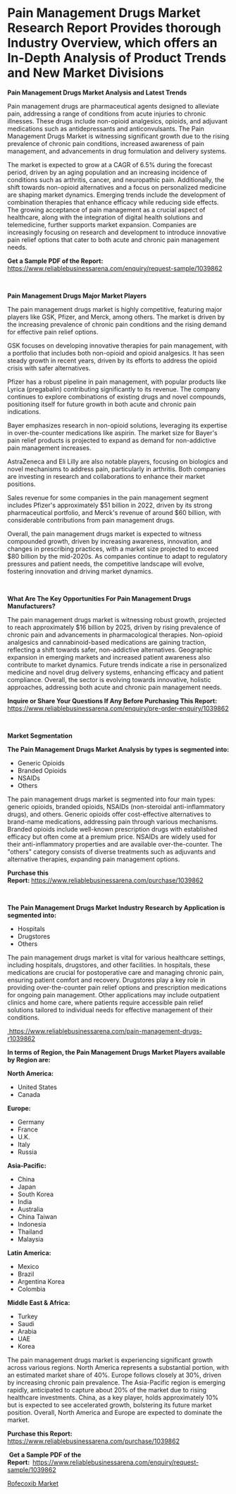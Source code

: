 <p><h1>Pain Management Drugs Market Research Report Provides thorough Industry Overview, which offers an In-Depth Analysis of Product Trends and New Market Divisions</h1></p><p><strong>Pain Management Drugs Market Analysis and Latest Trends</strong></p>
<p><p>Pain management drugs are pharmaceutical agents designed to alleviate pain, addressing a range of conditions from acute injuries to chronic illnesses. These drugs include non-opioid analgesics, opioids, and adjuvant medications such as antidepressants and anticonvulsants. The Pain Management Drugs Market is witnessing significant growth due to the rising prevalence of chronic pain conditions, increased awareness of pain management, and advancements in drug formulation and delivery systems. </p><p>The market is expected to grow at a CAGR of 6.5% during the forecast period, driven by an aging population and an increasing incidence of conditions such as arthritis, cancer, and neuropathic pain. Additionally, the shift towards non-opioid alternatives and a focus on personalized medicine are shaping market dynamics. Emerging trends include the development of combination therapies that enhance efficacy while reducing side effects. The growing acceptance of pain management as a crucial aspect of healthcare, along with the integration of digital health solutions and telemedicine, further supports market expansion. Companies are increasingly focusing on research and development to introduce innovative pain relief options that cater to both acute and chronic pain management needs.</p></p>
<p><strong>Get a Sample PDF of the Report:&nbsp;</strong> <a href="https://www.reliablebusinessarena.com/enquiry/request-sample/1039862?utm_campaign=2630&utm_medium=2&utm_source=Github&utm_content=ia&utm_term=08032025&utm_id=pain-management-drugs">https://www.reliablebusinessarena.com/enquiry/request-sample/1039862</a></p>
<p>&nbsp;</p>
<p><strong>Pain Management Drugs Major Market Players</strong></p>
<p><p>The pain management drugs market is highly competitive, featuring major players like GSK, Pfizer, and Merck, among others. The market is driven by the increasing prevalence of chronic pain conditions and the rising demand for effective pain relief options. </p><p>GSK focuses on developing innovative therapies for pain management, with a portfolio that includes both non-opioid and opioid analgesics. It has seen steady growth in recent years, driven by its efforts to address the opioid crisis with safer alternatives. </p><p>Pfizer has a robust pipeline in pain management, with popular products like Lyrica (pregabalin) contributing significantly to its revenue. The company continues to explore combinations of existing drugs and novel compounds, positioning itself for future growth in both acute and chronic pain indications.</p><p>Bayer emphasizes research in non-opioid solutions, leveraging its expertise in over-the-counter medications like aspirin. The market size for Bayer's pain relief products is projected to expand as demand for non-addictive pain management increases.</p><p>AstraZeneca and Eli Lilly are also notable players, focusing on biologics and novel mechanisms to address pain, particularly in arthritis. Both companies are investing in research and collaborations to enhance their market positions.</p><p>Sales revenue for some companies in the pain management segment includes Pfizer's approximately $51 billion in 2022, driven by its strong pharmaceutical portfolio, and Merck's revenue of around $60 billion, with considerable contributions from pain management drugs.</p><p>Overall, the pain management drugs market is expected to witness compounded growth, driven by increasing awareness, innovation, and changes in prescribing practices, with a market size projected to exceed $80 billion by the mid-2020s. As companies continue to adapt to regulatory pressures and patient needs, the competitive landscape will evolve, fostering innovation and driving market dynamics.</p></p>
<p>&nbsp;</p>
<p><strong>What Are The Key Opportunities For Pain Management Drugs Manufacturers?</strong></p>
<p><p>The pain management drugs market is witnessing robust growth, projected to reach approximately $16 billion by 2025, driven by rising prevalence of chronic pain and advancements in pharmacological therapies. Non-opioid analgesics and cannabinoid-based medications are gaining traction, reflecting a shift towards safer, non-addictive alternatives. Geographic expansion in emerging markets and increased patient awareness also contribute to market dynamics. Future trends indicate a rise in personalized medicine and novel drug delivery systems, enhancing efficacy and patient compliance. Overall, the sector is evolving towards innovative, holistic approaches, addressing both acute and chronic pain management needs.</p></p>
<p><strong>Inquire or Share Your Questions If Any Before Purchasing This Report:</strong> <a href="https://www.reliablebusinessarena.com/enquiry/pre-order-enquiry/1039862?utm_campaign=2630&utm_medium=2&utm_source=Github&utm_content=ia&utm_term=08032025&utm_id=pain-management-drugs">https://www.reliablebusinessarena.com/enquiry/pre-order-enquiry/1039862</a></p>
<p>&nbsp;</p>
<p><strong>Market Segmentation</strong></p>
<p><strong>The Pain Management Drugs Market Analysis by types is segmented into:</strong></p>
<p><ul><li>Generic Opioids</li><li>Branded Opioids</li><li>NSAIDs</li><li>Others</li></ul></p>
<p><p>The pain management drugs market is segmented into four main types: generic opioids, branded opioids, NSAIDs (non-steroidal anti-inflammatory drugs), and others. Generic opioids offer cost-effective alternatives to brand-name medications, addressing pain through various mechanisms. Branded opioids include well-known prescription drugs with established efficacy but often come at a premium price. NSAIDs are widely used for their anti-inflammatory properties and are available over-the-counter. The "others" category consists of diverse treatments such as adjuvants and alternative therapies, expanding pain management options.</p></p>
<p><strong>Purchase this Report:&nbsp;</strong><a href="https://www.reliablebusinessarena.com/purchase/1039862?utm_campaign=2630&utm_medium=2&utm_source=Github&utm_content=ia&utm_term=08032025&utm_id=pain-management-drugs">https://www.reliablebusinessarena.com/purchase/1039862</a></p>
<p>&nbsp;</p>
<p><strong>The Pain Management Drugs Market Industry Research by Application is segmented into:</strong></p>
<p><ul><li>Hospitals</li><li>Drugstores</li><li>Others</li></ul></p>
<p><p>The pain management drugs market is vital for various healthcare settings, including hospitals, drugstores, and other facilities. In hospitals, these medications are crucial for postoperative care and managing chronic pain, ensuring patient comfort and recovery. Drugstores play a key role in providing over-the-counter pain relief options and prescription medications for ongoing pain management. Other applications may include outpatient clinics and home care, where patients require accessible pain relief solutions tailored to individual needs for effective management of their conditions.</p></p>
<p><a href="https://www.reliablebusinessarena.com/pain-management-drugs-r1039862?utm_campaign=2630&utm_medium=2&utm_source=Github&utm_content=ia&utm_term=08032025&utm_id=pain-management-drugs">&nbsp;https://www.reliablebusinessarena.com/pain-management-drugs-r1039862</a></p>
<p><strong>In terms of Region, the Pain Management Drugs Market Players available by Region are:</strong></p>
<p>
    <p> <strong> North America: </strong>
        <ul>
            <li>United States</li>
            <li>Canada</li>
        </ul>
        </p> 
    <p> <strong> Europe: </strong>
        <ul>
            <li>Germany</li>
            <li>France</li>
            <li>U.K.</li>
            <li>Italy</li>
            <li>Russia</li>
        </ul>
        </p> 
    <p> <strong> Asia-Pacific: </strong>
        <ul>
            <li>China</li>
            <li>Japan</li>
            <li>South Korea</li>
            <li>India</li>
            <li>Australia</li>
            <li>China Taiwan</li>
            <li>Indonesia</li>
            <li>Thailand</li>
            <li>Malaysia</li>
        </ul>
        </p> 
    <p> <strong> Latin America: </strong>
        <ul>
            <li>Mexico</li>
            <li>Brazil</li>
            <li>Argentina Korea</li>
            <li>Colombia</li>
        </ul>
        </p> 
    <p> <strong> Middle East & Africa: </strong>
        <ul>
            <li>Turkey</li>
            <li>Saudi</li>
            <li>Arabia</li>
            <li>UAE</li>
            <li>Korea</li>
        </ul>
    </p>
    </p>
<p><p>The pain management drugs market is experiencing significant growth across various regions. North America represents a substantial portion, with an estimated market share of 40%. Europe follows closely at 30%, driven by increasing chronic pain prevalence. The Asia-Pacific region is emerging rapidly, anticipated to capture about 20% of the market due to rising healthcare investments. China, as a key player, holds approximately 10% but is expected to see accelerated growth, bolstering its future market position. Overall, North America and Europe are expected to dominate the market.</p></p>
<p><strong>Purchase this Report: </strong><a href="https://www.reliablebusinessarena.com/purchase/1039862?utm_campaign=2630&utm_medium=2&utm_source=Github&utm_content=ia&utm_term=08032025&utm_id=pain-management-drugs">https://www.reliablebusinessarena.com/purchase/1039862</a></p>
<p>&nbsp;<strong>Get a Sample PDF of the Report:&nbsp;&nbsp;</strong><a href="https://www.reliablebusinessarena.com/enquiry/request-sample/1039862?utm_campaign=2630&utm_medium=2&utm_source=Github&utm_content=ia&utm_term=08032025&utm_id=pain-management-drugs">https://www.reliablebusinessarena.com/enquiry/request-sample/1039862</a></p>
<p><strong></strong></p>
<p><p><a href="https://github.com/lehumiston1971679/Market-Research-Report-List-1/blob/main/rofecoxib-market.md?utm_campaign=2630&utm_medium=2&utm_source=Github&utm_content=ia&utm_term=08032025&utm_id=pain-management-drugs">Rofecoxib Market</a></p></p>